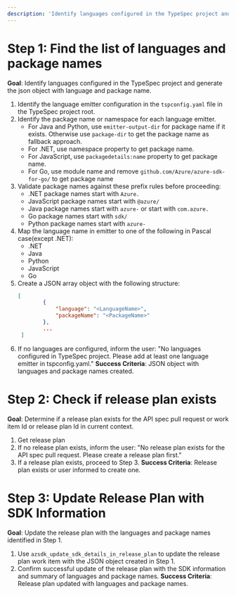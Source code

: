 ```yaml
---
description: 'Identify languages configured in the TypeSpec project and add it to release plan'
---
```

# Step 1: Find the list of languages and package names
**Goal**: Identify languages configured in the TypeSpec project and generate the json object with language and package name.
1. Identify the language emitter configuration in the `tspconfig.yaml` file in the TypeSpec project root.
2. Identify the package name or namespace for each language emitter.
   - For Java and Python, use `emitter-output-dir` for package name if it exists. Otherwise use `package-dir` to get the package name as fallback approach.
   - For .NET, use namespace property to get package name.
   - For JavaScript, use `packagedetails:name` property to get package name.
   - For Go, use module name and remove `github.com/Azure/azure-sdk-for-go/` to get package name
3. Validate package names against these prefix rules before proceeding:
   - .NET package names start with `Azure.`
   - JavaScript package names start with `@azure/`
   - Java package names start with `azure-` or start with `com.azure.`
   - Go package names start with `sdk/`
   - Python package names start with `azure-`
4. Map the language name in emitter to one of the following in Pascal case(except .NET):
   - .NET
   - Java
   - Python
   - JavaScript
   - Go
5. Create a JSON array object with the following structure:
   ```json
   [
           {
               "language": "<LanguageName>",
               "packageName": "<PackageName>"
           },
           ...
    ]
   ```
6. If no languages are configured, inform the user: "No languages configured in TypeSpec project. Please add at least one language emitter in tspconfig.yaml."
**Success Criteria**: JSON object with languages and package names created.

# Step 2: Check if release plan exists
**Goal**: Determine if a release plan exists for the API spec pull request or work item Id or release plan Id in current context.
1. Get release plan
2. If no release plan exists, inform the user: "No release plan exists for the API spec pull request. Please create a release plan first."
3. If a release plan exists, proceed to Step 3.
**Success Criteria**: Release plan exists or user informed to create one.

# Step 3: Update Release Plan with SDK Information
**Goal**: Update the release plan with the languages and package names identified in Step 1.
1. Use `azsdk_update_sdk_details_in_release_plan` to update the release plan work item with the JSON object created in Step 1.
2. Confirm successful update of the release plan with the SDK information and summary of languages and package names.
**Success Criteria**: Release plan updated with languages and package names.